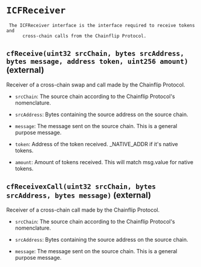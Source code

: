 # `ICFReceiver`

     The ICFReceiver interface is the interface required to receive tokens and
          cross-chain calls from the Chainflip Protocol.

## `cfReceive(uint32 srcChain, bytes srcAddress, bytes message, address token, uint256 amount)` (external)

 Receiver of a cross-chain swap and call made by the Chainflip Protocol.

- `srcChain`:      The source chain according to the Chainflip Protocol's nomenclature.

- `srcAddress`:    Bytes containing the source address on the source chain.

- `message`:       The message sent on the source chain. This is a general purpose message.

- `token`:         Address of the token received. _NATIVE_ADDR if it's native tokens.

- `amount`:        Amount of tokens received. This will match msg.value for native tokens.

## `cfReceivexCall(uint32 srcChain, bytes srcAddress, bytes message)` (external)

 Receiver of a cross-chain call made by the Chainflip Protocol.

- `srcChain`:      The source chain according to the Chainflip Protocol's nomenclature.

- `srcAddress`:    Bytes containing the source address on the source chain.

- `message`:       The message sent on the source chain. This is a general purpose message.
